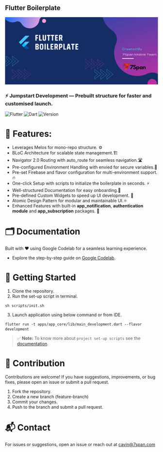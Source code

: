 ## Flutter Boilerplate

![banner.png](banner.png)

### ⚡ Jumpstart Development — Prebuilt structure for faster and customised launch.

![Flutter](https://img.shields.io/badge/Flutter-v3.13.0-blue?logo=flutter)
![Dart](https://img.shields.io/badge/Dart-3.2.0-blue?logo=dart)
![Version](https://img.shields.io/badge/Version-1.0.0-blue)

# 📝 Features:

- Leverages Melos for mono-repo structure. ⚙️
- BLoC Architecture for scalable state management.🏗️
- Navigator 2.0 Routing with auto_route for seamless navigation.🛣️
- Pre-configured Environment Handling with envied for secure variables.🔐
- Pre-set Firebase and flavor configuration for multi-environment support.🔥
- One-click Setup with scripts to initialize the boilerplate in seconds. ⚡
- Well-structured Documentation for easy onboarding.📖
- Pre-defined Custom Widgets to speed up UI development. 🧱
- Atomic Design Pattern for modular and maintainable UI.⚛️
- Enhanced Features with built-in **app_notification**, **authentication module** and **app_subscription** packages. 🚀

# 🗂️ Documentation

Built with ❤️ using Google Codelab for a seamless learning experience.
- Explore the step-by-step guide on [Google Codelab](https://codelabs-preview.appspot.com/?file_id=1BDawGTK-riXb-PjwFCCqjwZ74yhdzFapw9kT2yJnp88#0).

# 🏁 Getting Started

1. Clone the repository.
2. Run the set-up script in terminal.
 ```
 sh scripts/init.sh 
 ```

3. Launch application using below command or from IDE.
```
flutter run -t apps/app_core/lib/main_development.dart --flavor development
```

> ✅ **Note:** To know more about `project set-up scripts` see the [documentation](https://codelabs-preview.appspot.com/?file_id=1BDawGTK-riXb-PjwFCCqjwZ74yhdzFapw9kT2yJnp88#2).


# 🤝 Contribution

Contributions are welcome! If you have suggestions, improvements, or bug fixes, please open an issue
or submit a pull request.

1. Fork the repository.
2. Create a new branch (feature-branch)
3. Commit your changes.
4. Push to the branch and submit a pull request.

# 📬 Contact

For issues or suggestions, open an issue or reach out at cavin@7span.com
